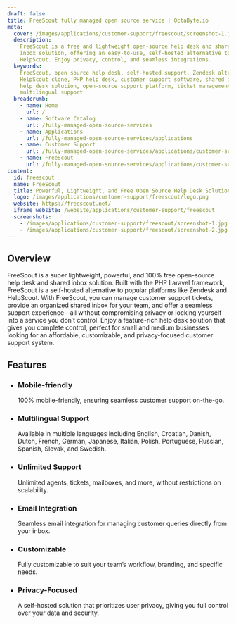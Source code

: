 ```yaml
---
draft: false
title: FreeScout fully managed open source service | OctaByte.io
meta:
  cover: /images/applications/customer-support/freescout/screenshot-1.jpg
  description:
    FreeScout is a free and lightweight open-source help desk and shared
    inbox solution, offering an easy-to-use, self-hosted alternative to Zendesk and
    HelpScout. Enjoy privacy, control, and seamless integrations.
  keywords:
    FreeScout, open source help desk, self-hosted support, Zendesk alternative,
    HelpScout clone, PHP help desk, customer support software, shared inbox, free
    help desk solution, open-source support platform, ticket management, email integration,
    multilingual support
  breadcrumb:
    - name: Home
      url: /
    - name: Software Catalog
      url: /fully-managed-open-source-services
    - name: Applications
      url: /fully-managed-open-source-services/applications
    - name: Customer Support
      url: /fully-managed-open-source-services/applications/customer-support
    - name: FreeScout
      url: /fully-managed-open-source-services/applications/customer-support/freescout
content:
  id: freescout
  name: FreeScout
  title: Powerful, Lightweight, and Free Open Source Help Desk Solution
  logo: /images/applications/customer-support/freescout/logo.png
  website: https://freescout.net/
  iframe_website: /website/applications/customer-support/freescout
  screenshots:
    - /images/applications/customer-support/freescout/screenshot-1.jpg
    - /images/applications/customer-support/freescout/screenshot-2.jpg
---
```


## Overview

FreeScout is a super lightweight, powerful, and 100% free open-source help desk and shared inbox solution. Built with the PHP Laravel framework, FreeScout is a self-hosted alternative to popular platforms like Zendesk and HelpScout. With FreeScout, you can manage customer support tickets, provide an organized shared inbox for your team, and offer a seamless support experience—all without compromising privacy or locking yourself into a service you don’t control. Enjoy a feature-rich help desk solution that gives you complete control, perfect for small and medium businesses looking for an affordable, customizable, and privacy-focused customer support system.

## Features

- ### Mobile-friendly

  100% mobile-friendly, ensuring seamless customer support on-the-go.

- ### Multilingual Support

  Available in multiple languages including English, Croatian, Danish, Dutch, French, German, Japanese, Italian, Polish, Portuguese, Russian, Spanish, Slovak, and Swedish.

- ### Unlimited Support

  Unlimited agents, tickets, mailboxes, and more, without restrictions on scalability.

- ### Email Integration

  Seamless email integration for managing customer queries directly from your inbox.

- ### Customizable

  Fully customizable to suit your team’s workflow, branding, and specific needs.

- ### Privacy-Focused

  A self-hosted solution that prioritizes user privacy, giving you full control over your data and security.
